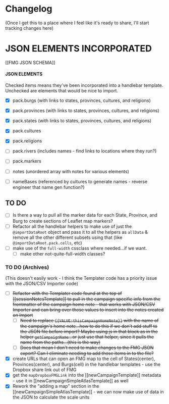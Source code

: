 # Changelog

(Once I get this to a place where I feel like it's ready to share, I'll start tracking changes here)


# JSON ELEMENTS INCORPORATED

[[FMG JSON SCHEMA]]

#### JSON ELEMENTS
Checked items means they've been incorporated into a handlebar template.
Unchecked are elements that would be nice to import.

- [x] pack.burgs (with links to states, provinces, cultures, and religions)
- [x] pack.provinces (with links to states, provinces, cultures, and religions)
- [x] pack.states (with links to states, provinces, cultures, and religions)
- [x] pack.cultures
- [x] pack.religions
- [ ] pack.rivers (includes names - find links to locations where they run?)
- [ ] pack.markers
- [ ] notes (unordered array with notes for various elements)
- [ ] nameBases (referenced by cultures to generate names - reverse engineer that name gen function?)


## TO DO

- [ ] Is there a way to pull all the marker data for each State, Province, and Burg to create sections of Leaflet map markers?
- [ ] Refactor all the handlebar helpers to make use of just the `@importDataRoot` object and pass it to all the helpers as `allData` & remove all the other different subsets using that (like `@importDataRoot.pack.cells`, etc)
- [ ] make use of the `full-width` cssclass where needed...if we want. 
	- [ ] make other not-quite-full-width classes?

### TO DO (Archives)

(This doesn't easily work - I think the Templater code has a priority issue with the JSON/CSV Importer code)
- [ ] ~~Refactor with the Templater code found at the top of [[sessionNotesTemplate]] to pull in the campaign specific info from the frontmatter of the campaign home note - that works with JSON/CSV Importer and can bring over those values to insert into the notes created on Import~~
	- [ ] ~~Need to replace `{{VALUE:thisCampaignHomeNote}}` with the name of the campaign's home note...how to do this if we don't add stuff to the JSON file before import? Maybe using js in that block as in the helper `getCampaignName`...or just use that helper, since it pulls the name from the paths...(this is the way)~~
	- [ ] ~~Does that mean I don't need to make changes to the FMG JSON export? Can I eliminate needing to add those items in to the file?~~
 - [x] create URLs that can open an FMG map to the cell of States(center), Provinces(center), and Burgs(cell) in the handlebar templates - use the Dropbox share link out of FMG
 - [x] get the `mapDropboxFMGLink` into the [[newCampaignTemplate]] metadata - use it in [[newCampaignSimpleAtlasTemplate]] as well
- [x] Rework the "adding a map" section in the [[newCampaignSimpleAtlasTemplate]] - we can now make use of data in the JSON to calculate the scale units